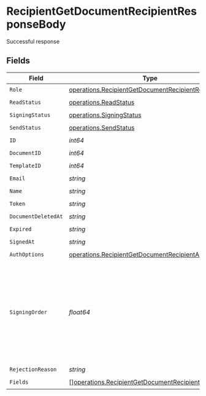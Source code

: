 # RecipientGetDocumentRecipientResponseBody

Successful response


## Fields

| Field                                                                                                                      | Type                                                                                                                       | Required                                                                                                                   | Description                                                                                                                |
| -------------------------------------------------------------------------------------------------------------------------- | -------------------------------------------------------------------------------------------------------------------------- | -------------------------------------------------------------------------------------------------------------------------- | -------------------------------------------------------------------------------------------------------------------------- |
| `Role`                                                                                                                     | [operations.RecipientGetDocumentRecipientRole](../../models/operations/recipientgetdocumentrecipientrole.md)               | :heavy_check_mark:                                                                                                         | N/A                                                                                                                        |
| `ReadStatus`                                                                                                               | [operations.ReadStatus](../../models/operations/readstatus.md)                                                             | :heavy_check_mark:                                                                                                         | N/A                                                                                                                        |
| `SigningStatus`                                                                                                            | [operations.SigningStatus](../../models/operations/signingstatus.md)                                                       | :heavy_check_mark:                                                                                                         | N/A                                                                                                                        |
| `SendStatus`                                                                                                               | [operations.SendStatus](../../models/operations/sendstatus.md)                                                             | :heavy_check_mark:                                                                                                         | N/A                                                                                                                        |
| `ID`                                                                                                                       | *int64*                                                                                                                    | :heavy_check_mark:                                                                                                         | N/A                                                                                                                        |
| `DocumentID`                                                                                                               | *int64*                                                                                                                    | :heavy_check_mark:                                                                                                         | N/A                                                                                                                        |
| `TemplateID`                                                                                                               | *int64*                                                                                                                    | :heavy_check_mark:                                                                                                         | N/A                                                                                                                        |
| `Email`                                                                                                                    | *string*                                                                                                                   | :heavy_check_mark:                                                                                                         | N/A                                                                                                                        |
| `Name`                                                                                                                     | *string*                                                                                                                   | :heavy_check_mark:                                                                                                         | N/A                                                                                                                        |
| `Token`                                                                                                                    | *string*                                                                                                                   | :heavy_check_mark:                                                                                                         | N/A                                                                                                                        |
| `DocumentDeletedAt`                                                                                                        | *string*                                                                                                                   | :heavy_check_mark:                                                                                                         | N/A                                                                                                                        |
| `Expired`                                                                                                                  | *string*                                                                                                                   | :heavy_check_mark:                                                                                                         | N/A                                                                                                                        |
| `SignedAt`                                                                                                                 | *string*                                                                                                                   | :heavy_check_mark:                                                                                                         | N/A                                                                                                                        |
| `AuthOptions`                                                                                                              | [operations.RecipientGetDocumentRecipientAuthOptions](../../models/operations/recipientgetdocumentrecipientauthoptions.md) | :heavy_check_mark:                                                                                                         | N/A                                                                                                                        |
| `SigningOrder`                                                                                                             | *float64*                                                                                                                  | :heavy_check_mark:                                                                                                         | The order in which the recipient should sign the document. Only works if the document is set to sequential signing.        |
| `RejectionReason`                                                                                                          | *string*                                                                                                                   | :heavy_check_mark:                                                                                                         | N/A                                                                                                                        |
| `Fields`                                                                                                                   | [][operations.RecipientGetDocumentRecipientFields](../../models/operations/recipientgetdocumentrecipientfields.md)         | :heavy_check_mark:                                                                                                         | N/A                                                                                                                        |